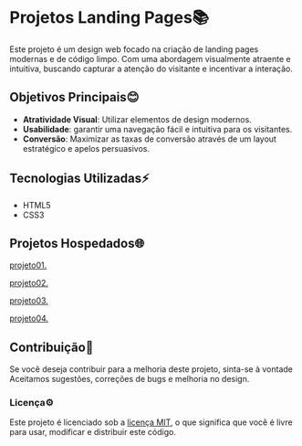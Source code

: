 # Projetos Landing Pages📚
  Este projeto é um design web focado na criação de landing pages modernas e de código limpo. Com uma abordagem visualmente atraente e intuitiva, buscando capturar a atenção do visitante   e incentivar a interação.

## Objetivos Principais😊
* **Atratividade Visual**: Utilizar elementos de design modernos.
* **Usabilidade**: garantir uma navegação fácil e intuitiva para os visitantes.
* **Conversão**: Maximizar as taxas de conversão através de um layout estratégico e apelos persuasivos.

## Tecnologias Utilizadas⚡
* HTML5
* CSS3

## Projetos Hospedados🌐
 [projeto01.](https://gustx21.github.io/Landing-Page/projeto01/cubo01.html)

 [projeto02.](https://gustx21.github.io/Landing-Page/projeto02/index.html)

 [projeto03.](https://gustx21.github.io/Landing-Page/projeto03/cafe.html)

 [projeto04.](https://gustx21.github.io/Landing-Page/projeto41/umbrella.html)

## Contribuição📂
 Se você deseja contribuir para a melhoria deste projeto, sinta-se à vontade Aceitamos sugestões, correções de bugs e melhoria no design.

### Licença⚙️
 Este projeto é licenciado sob a [licença MIT](LICENSE), o que significa que você é livre para usar, modificar e distribuir este código.
